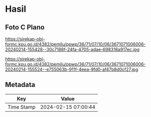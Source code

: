# Hasil

## Foto C Plano

https://sirekap-obj-formc.kpu.go.id/4382/pemilu/ppwp/36/71/07/10/06/3671071006006-20240214-155428--30c7188f-24fa-4705-adae-698318a917ec.jpg

https://sirekap-obj-formc.kpu.go.id/4382/pemilu/ppwp/36/71/07/10/06/3671071006006-20240214-155524--e755063b-911f-4eea-9fd0-af47b8d0cf27.jpg


## Metadata

| Key        | Value               |
| ---------- | ------------------- |
| Time Stamp | 2024-02-15 07:00:44 |




